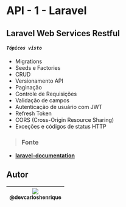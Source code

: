 
# API - 1 - Laravel

## Laravel Web Services Restful 

#### *`Tópicos visto`*

-	Migrations
-	Seeds e Factories 
-	CRUD 
-	Versionamento API
-	Paginação 
-	Controle de Requisições 
-	Validação de campos
-	Autenticação de usuário com JWT
-	Refresh Token
-	CORS (Cross-Origin Resource Sharing)
-	Exceções e códigos de status HTTP

> ### Fonte 
-	**[laravel-documentation]([https://laravel.com/docs](https://laravel.com/docs))**

## Autor

| [<img src="https://avatars2.githubusercontent.com/u/57951744?s=180&v=4"><br><sub>@devcarloshenrique</sub>](https://github.com/devcarloshenrique) |	
| :---: |





